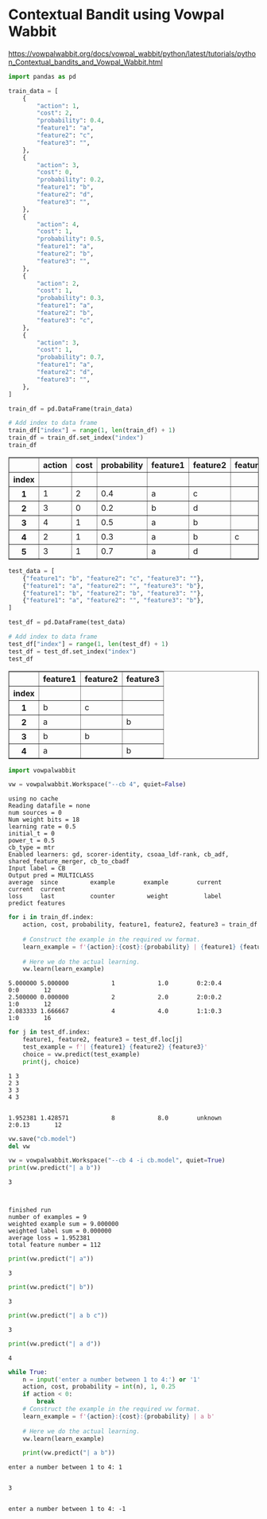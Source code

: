 # Contextual Bandit using Vowpal Wabbit

https://vowpalwabbit.org/docs/vowpal_wabbit/python/latest/tutorials/python_Contextual_bandits_and_Vowpal_Wabbit.html


```python
import pandas as pd
```


```python
train_data = [
    {
        "action": 1,
        "cost": 2,
        "probability": 0.4,
        "feature1": "a",
        "feature2": "c",
        "feature3": "",
    },
    {
        "action": 3,
        "cost": 0,
        "probability": 0.2,
        "feature1": "b",
        "feature2": "d",
        "feature3": "",
    },
    {
        "action": 4,
        "cost": 1,
        "probability": 0.5,
        "feature1": "a",
        "feature2": "b",
        "feature3": "",
    },
    {
        "action": 2,
        "cost": 1,
        "probability": 0.3,
        "feature1": "a",
        "feature2": "b",
        "feature3": "c",
    },
    {
        "action": 3,
        "cost": 1,
        "probability": 0.7,
        "feature1": "a",
        "feature2": "d",
        "feature3": "",
    },
]

train_df = pd.DataFrame(train_data)

# Add index to data frame
train_df["index"] = range(1, len(train_df) + 1)
train_df = train_df.set_index("index")
train_df
```




<div>
<style scoped>
    .dataframe tbody tr th:only-of-type {
        vertical-align: middle;
    }

    .dataframe tbody tr th {
        vertical-align: top;
    }

    .dataframe thead th {
        text-align: right;
    }
</style>
<table border="1" class="dataframe">
  <thead>
    <tr style="text-align: right;">
      <th></th>
      <th>action</th>
      <th>cost</th>
      <th>probability</th>
      <th>feature1</th>
      <th>feature2</th>
      <th>feature3</th>
    </tr>
    <tr>
      <th>index</th>
      <th></th>
      <th></th>
      <th></th>
      <th></th>
      <th></th>
      <th></th>
    </tr>
  </thead>
  <tbody>
    <tr>
      <th>1</th>
      <td>1</td>
      <td>2</td>
      <td>0.4</td>
      <td>a</td>
      <td>c</td>
      <td></td>
    </tr>
    <tr>
      <th>2</th>
      <td>3</td>
      <td>0</td>
      <td>0.2</td>
      <td>b</td>
      <td>d</td>
      <td></td>
    </tr>
    <tr>
      <th>3</th>
      <td>4</td>
      <td>1</td>
      <td>0.5</td>
      <td>a</td>
      <td>b</td>
      <td></td>
    </tr>
    <tr>
      <th>4</th>
      <td>2</td>
      <td>1</td>
      <td>0.3</td>
      <td>a</td>
      <td>b</td>
      <td>c</td>
    </tr>
    <tr>
      <th>5</th>
      <td>3</td>
      <td>1</td>
      <td>0.7</td>
      <td>a</td>
      <td>d</td>
      <td></td>
    </tr>
  </tbody>
</table>
</div>




```python
test_data = [
    {"feature1": "b", "feature2": "c", "feature3": ""},
    {"feature1": "a", "feature2": "", "feature3": "b"},
    {"feature1": "b", "feature2": "b", "feature3": ""},
    {"feature1": "a", "feature2": "", "feature3": "b"},
]

test_df = pd.DataFrame(test_data)

# Add index to data frame
test_df["index"] = range(1, len(test_df) + 1)
test_df = test_df.set_index("index")
test_df
```




<div>
<style scoped>
    .dataframe tbody tr th:only-of-type {
        vertical-align: middle;
    }

    .dataframe tbody tr th {
        vertical-align: top;
    }

    .dataframe thead th {
        text-align: right;
    }
</style>
<table border="1" class="dataframe">
  <thead>
    <tr style="text-align: right;">
      <th></th>
      <th>feature1</th>
      <th>feature2</th>
      <th>feature3</th>
    </tr>
    <tr>
      <th>index</th>
      <th></th>
      <th></th>
      <th></th>
    </tr>
  </thead>
  <tbody>
    <tr>
      <th>1</th>
      <td>b</td>
      <td>c</td>
      <td></td>
    </tr>
    <tr>
      <th>2</th>
      <td>a</td>
      <td></td>
      <td>b</td>
    </tr>
    <tr>
      <th>3</th>
      <td>b</td>
      <td>b</td>
      <td></td>
    </tr>
    <tr>
      <th>4</th>
      <td>a</td>
      <td></td>
      <td>b</td>
    </tr>
  </tbody>
</table>
</div>




```python
import vowpalwabbit

vw = vowpalwabbit.Workspace("--cb 4", quiet=False)
```

    using no cache
    Reading datafile = none
    num sources = 0
    Num weight bits = 18
    learning rate = 0.5
    initial_t = 0
    power_t = 0.5
    cb_type = mtr
    Enabled learners: gd, scorer-identity, csoaa_ldf-rank, cb_adf, shared_feature_merger, cb_to_cbadf
    Input label = CB
    Output pred = MULTICLASS
    average  since         example        example        current        current  current
    loss     last          counter         weight          label        predict features



```python
for i in train_df.index:
    action, cost, probability, feature1, feature2, feature3 = train_df.loc[i]
    
    # Construct the example in the required vw format.
    learn_example = f'{action}:{cost}:{probability} | {feature1} {feature2} {feature3}'
    
    # Here we do the actual learning.
    vw.learn(learn_example)
```

    5.000000 5.000000            1            1.0        0:2:0.4            0:0       12
    2.500000 0.000000            2            2.0        2:0:0.2            1:0       12
    2.083333 1.666667            4            4.0        1:1:0.3            1:0       16



```python
for j in test_df.index:
    feature1, feature2, feature3 = test_df.loc[j]
    test_example = f'| {feature1} {feature2} {feature3}'
    choice = vw.predict(test_example)
    print(j, choice)
```

    1 3
    2 3
    3 3
    4 3


    1.952381 1.428571            8            8.0        unknown         2:0.13       12



```python
vw.save("cb.model")
del vw

vw = vowpalwabbit.Workspace("--cb 4 -i cb.model", quiet=True)
print(vw.predict("| a b"))
```

    3


    
    finished run
    number of examples = 9
    weighted example sum = 9.000000
    weighted label sum = 0.000000
    average loss = 1.952381
    total feature number = 112



```python
print(vw.predict("| a"))
```

    3



```python
print(vw.predict("| b"))
```

    3



```python
print(vw.predict("| a b c"))
```

    3



```python
print(vw.predict("| a d"))
```

    4



```python
while True:
    n = input('enter a number between 1 to 4:') or '1'
    action, cost, probability = int(n), 1, 0.25
    if action < 0:
        break
    # Construct the example in the required vw format.
    learn_example = f'{action}:{cost}:{probability} | a b'
    
    # Here we do the actual learning.
    vw.learn(learn_example)

    print(vw.predict("| a b"))
```

    enter a number between 1 to 4: 1


    3


    enter a number between 1 to 4: -1



```python

```
